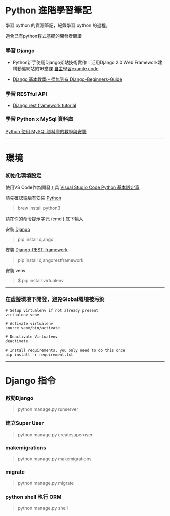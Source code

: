 # Python 進階學習筆記
學習 python 的資源筆記，紀錄學習 python 的過程。

適合已有python程式基礎的開發者閱讀


### 學習 Django
- Python新手使用Django架站技術實作：活用Django 2.0 Web Framework建構動態網站的16堂課
[自主學習examle code](https://github.com/justin3737/learn_python/tree/master/book_django_2_web_framewoek)

- [Django 基本教學 - 從無到有 Django-Beginners-Guide](https://github.com/twtrubiks/django-tutorial)

### 學習 RESTful API
- [Django rest framework tutorial](https://github.com/twtrubiks/django-rest-framework-tutorial/)

### 學習 Python x MySql 資料庫
[Python 使用 MySQL資料庫的教學與安裝](https://www.maxlist.xyz/2018/09/23/python_mysql/)

---
# 環境
### 初始化環境設定
使用VS Code作為開發工具
[Visual Studio Code Python 基本設定篇](https://www.youtube.com/watch?v=tS4beaq9ies)


請先確認電腦有安裝 [Python](https://www.python.org/)
> brew install python3

請在你的命令提示字元 (cmd ) 底下輸入

安裝 [Django](https://github.com/django/django)

>pip install django

安裝 [Django-REST-framework](http://www.django-rest-framework.org/)
>pip install djangorestframework

安裝 venv
> $ pip install virtualenv
---
### 在虛擬環境下開發，避免Global環境被污染

```
# Setup virtualenv if not already present
virtualenv venv

# Activate virtualenv
source venv/bin/activate

# Deactivate Virtualenv
deactivate

# Install requirements, you only need to do this once
pip install -r requirement.txt

```
---
# Django 指令
### 啟動Django
> python manage.py runserver

### 建立Super User
> python manage.py createsuperuser

### makemigrations
> python manage.py makemigrations

### migrate
> python manage.py migrate

### python shell 執行 ORM
> python manage.py shell
